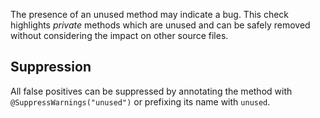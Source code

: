 The presence of an unused method may indicate a bug. This check highlights
_private_ methods which are unused and can be safely removed without considering
the impact on other source files.

## Suppression

All false positives can be suppressed by annotating the method with
`@SuppressWarnings("unused")` or prefixing its name with `unused`.
